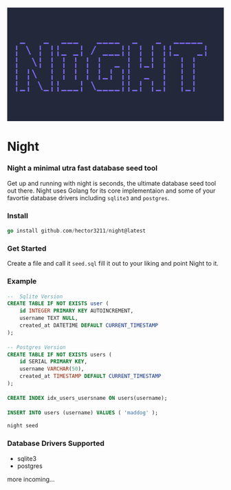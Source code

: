 ![Night image](./public/night.png)

# Night

### Night a minimal utra fast database seed tool

Get up and running with night is seconds, the ultimate database seed tool out there. Night uses Golang for its core implementaion and some of your favortie database drivers including `sqlite3` and `postgres`.

### Install

```go
go install github.com/hector3211/night@latest
```

### Get Started

Create a file and call it `seed.sql` fill it out to your liking and point Night to it.

### Example

```sql
--  Sqlite Version
CREATE TABLE IF NOT EXISTS user (
    id INTEGER PRIMARY KEY AUTOINCREMENT,
    username TEXT NULL,
    created_at DATETIME DEFAULT CURRENT_TIMESTAMP
);

-- Postgres Version
CREATE TABLE IF NOT EXISTS users (
    id SERIAL PRIMARY KEY,
    username VARCHAR(50),
    created_at TIMESTAMP DEFAULT CURRENT_TIMESTAMP
);

CREATE INDEX idx_users_usersname ON users(username);

INSERT INTO users (username) VALUES ( 'maddog' );
```

```bash
night seed
```

### Database Drivers Supported

- sqlite3
- postgres

more incoming...

